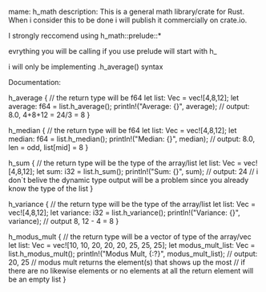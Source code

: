 mame: h_math
description: This is a general math library/crate for Rust. When i consider this to be done i will publish it commercially on crate.io.

I strongly reccomend using h_math::prelude::*

evrything you will be calling if you use prelude will start with h_

i will only be implementing .h_average() syntax

Documentation:

h_average
{
    // the return type will be f64
    let list: Vec<i32> = vec![4,8,12];
    let average: f64 = list.h_average();
    println!("Average: {}", average); // output: 8.0, 4+8+12 = 24/3 = 8
}

h_median
{
    // the return type will be f64
    let list: Vec<i32> = vec![4,8,12];
    let median: f64 = list.h_median();
    println!("Median: {}", median); // output: 8.0, len = odd, list[mid] = 8
}

h_sum
{
    // the return type will be the type of the array/list
    let list: Vec<i32> = vec![4,8,12];
    let sum: i32 = list.h_sum();
    println!("Sum: {}", sum); // output: 24
    // i don`t belive the dynamic type output will be a problem since you already know the type of the list
}

h_variance
{
    // the return type will be the type of the array/list
    let list: Vec<i32> = vec![4,8,12];
    let variance: i32 = list.h_variance();
    println!("Variance: {}", variance); // output 8, 12 - 4 = 8
}

h_modus_mult 
{
    // the return type will be a vector of type of the array/vec
    let list: Vec<i32> = vec![10, 10, 20, 20, 20, 25, 25, 25];
    let modus_mult_list: Vec<i32> = list.h_modus_mult();
    println!("Modus Mult, {:?}", modus_mult_list); // output: 20, 25
    // modus mult returns the element(s) that shows up the most
    // if there are no likewise elements or no elements at all the return element will be an empty list
}

